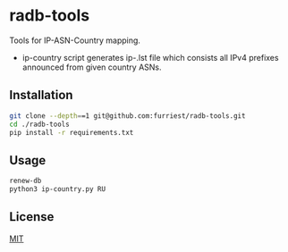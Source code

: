 # radb-tools

Tools for IP-ASN-Country mapping.

- ip-country script generates ip-<country code>.lst file which consists all IPv4 prefixes announced from given country ASNs.

## Installation

```bash
git clone --depth==1 git@github.com:furriest/radb-tools.git
cd ./radb-tools
pip install -r requirements.txt
```

## Usage

```bash
renew-db
python3 ip-country.py RU
````

## License
[MIT](https://choosealicense.com/licenses/mit/)
